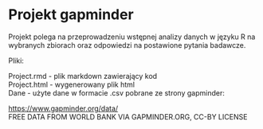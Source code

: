 # Projekt gapminder
Projekt polega na przeprowadzeniu wstępnej analizy danych w języku R na wybranych zbiorach oraz odpowiedzi na postawione pytania badawcze. <br />

Pliki: <br />

Project.rmd - plik markdown zawierający kod  <br />
Project.html - wygenerowany plik html <br />
Dane - użyte dane w formacie .csv pobrane ze strony gapminder: <br />

https://www.gapminder.org/data/ <br />
FREE DATA FROM WORLD BANK VIA GAPMINDER.ORG, CC-BY LICENSE
